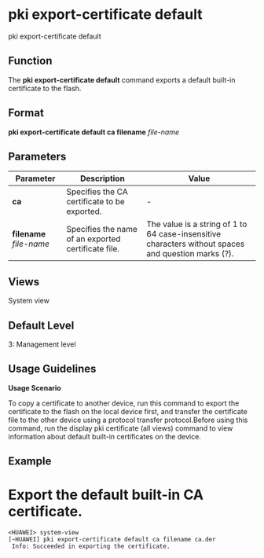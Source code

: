 pki export-certificate default
==============================

pki export-certificate default

Function
--------



The **pki export-certificate default** command exports a default built-in certificate to the flash.




Format
------

**pki export-certificate default ca filename** *file-name*


Parameters
----------

| Parameter | Description | Value |
| --- | --- | --- |
| **ca** | Specifies the CA certificate to be exported. | - |
| **filename** *file-name* | Specifies the name of an exported certificate file. | The value is a string of 1 to 64 case-insensitive characters without spaces and question marks (?). |



Views
-----

System view


Default Level
-------------

3: Management level


Usage Guidelines
----------------

**Usage Scenario**



To copy a certificate to another device, run this command to export the certificate to the flash on the local device first, and transfer the certificate file to the other device using a protocol transfer protocol.Before using this command, run the display pki certificate (all views) command to view information about default built-in certificates on the device.




Example
-------

# Export the default built-in CA certificate.
```
<HUAWEI> system-view
[~HUAWEI] pki export-certificate default ca filename ca.der
 Info: Succeeded in exporting the certificate.

```